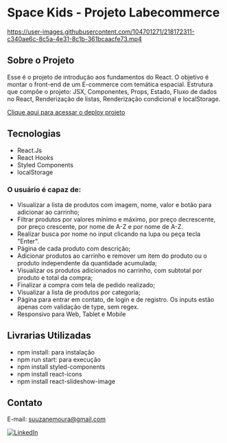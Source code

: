 # Space Kids - Projeto Labecommerce

https://user-images.githubusercontent.com/104701271/218172311-c340ae6c-8c5a-4e31-8c1b-361bcaacfe73.mp4

## Sobre o Projeto

Esse é o projeto de introdução aos fundamentos do React. O objetivo é montar o front-end de um E-commerce com temática espacial. Estrutura que compõe o projeto: JSX, Componentes, Props, Estado, Fluxo de dados no React, Renderização de listas, Renderização condicional e localStorage.

[Clique aqui para acessar o deploy projeto](https://spacekids.vercel.app/)

## Tecnologias

- React.Js
- React Hooks
- Styled Components
- localStorage

### O usuário é capaz de: 

- Visualizar a lista de produtos com imagem, nome, valor e botão para adicionar ao carrinho;
- Filtrar produtos por valores mínimo e máximo, por preço decrescente, por preço crescente, por nome de A-Z e por nome de A-Z.
- Realizar busca por nome no input clicando na lupa ou peça tecla "Enter".
- Página de cada produto com descrição;
- Adicionar produtos ao carrinho e remover um item do produto ou o produto independente da quantidade acumulada;
- Visualizar os produtos adicionados no carrinho, com subtotal por produto e total da compra;
- Finalizar a compra com tela de pedido realizado;
- Visualizar a lista de produtos por categoria;
- Página para entrar em contato, de login e de registro. Os inputs estão apenas com validação de type, sem regex.
- Responsivo para Web, Tablet e Mobile

## Livrarias Utilizadas
- npm install: para instalação
- npm run start: para execução
- npm install styled-components
- npm install react-icons
- npm install react-slideshow-image

## Contato 

E-mail: suuzanemoura@gmail.com

[![LinkedIn](https://img.shields.io/badge/LinkedIn-0077B5?style=for-the-badge&logo=linkedin&logoColor=white)](https://www.linkedin.com/in/suuzanemoura/)
